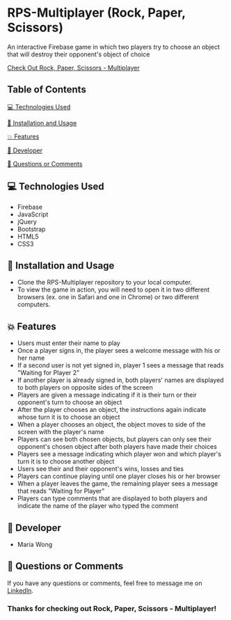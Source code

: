 # RPS-Multiplayer (Rock, Paper, Scissors)

An interactive Firebase game in which two players try to choose an object that will destroy their opponent's object of choice

[Check Out Rock, Paper, Scissors - Multiplayer](https://mwong770.github.io/RPS-Multiplayer/)


## Table of Contents

[:computer:  Technologies Used](#technologies-used)

[:dvd:  Installation and Usage](#installation)

[:boom:  Features](#features)

[:bust_in_silhouette:  Developer](#developer)

[:email:  Questions or Comments](#questions-or-comments)


## <a name="technologies-used"></a> :computer: Technologies Used 
 
* Firebase
* JavaScript
* jQuery
* Bootstrap
* HTML5
* CSS3


## <a name="installation"></a> :dvd: Installation and Usage 

* Clone the RPS-Multiplayer repository to your local computer.
* To view the game in action, you will need to open it in two different browsers (ex. one in Safari and one in Chrome) or two different computers.


## <a name="features"></a> :boom: Features 

* Users must enter their name to play
* Once a player signs in, the player sees a welcome message with his or her name
* If a second user is not yet signed in, player 1 sees a message that reads "Waiting for Player 2" 
* If another player is already signed in, both players' names are displayed to both players on opposite sides of the screen
* Players are given a message indicating if it is their turn or their opponent's turn to choose an object
* After the player chooses an object, the instructions again indicate whose turn it is to choose an object
* When a player chooses an object, the object moves to side of the screen with the player's name
* Players can see both chosen objects, but players can only see their opponent's chosen object after both players have made their choices
* Players see a message indicating which player won and which player's turn it is to choose another object
* Users see their and their opponent's wins, losses and ties 
* Players can continue playing until one player closes his or her browser
* When a player leaves the game, the remaining player sees a message that reads "Waiting for Player" 
* Players can type comments that are displayed to both players and indicate the name of the player who typed the comment


## <a name="developer"></a> :bust_in_silhouette: Developer

* Maria Wong 


## <a name="questions-or-comments"></a> :email: Questions or Comments 

If you have any questions or comments, feel free to message me on [LinkedIn](https://www.linkedin.com/in/maria-wong/).

 ### Thanks for checking out Rock, Paper, Scissors - Multiplayer!

